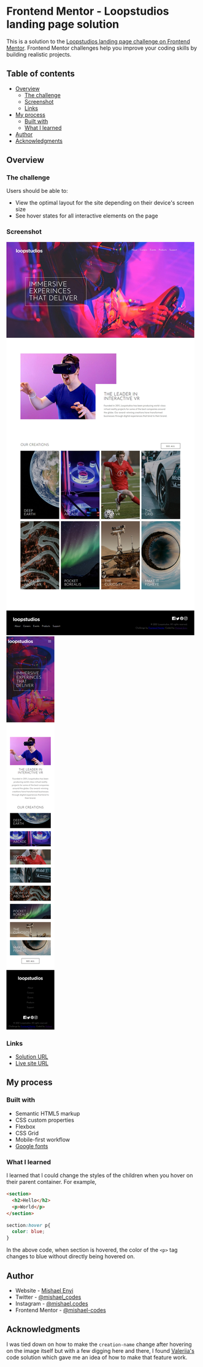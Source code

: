 # Frontend Mentor - Loopstudios landing page solution

This is a solution to the [Loopstudios landing page challenge on Frontend Mentor](https://www.frontendmentor.io/challenges/loopstudios-landing-page-N88J5Onjw). Frontend Mentor challenges help you improve your coding skills by building realistic projects. 

## Table of contents

- [Overview](#overview)
  - [The challenge](#the-challenge)
  - [Screenshot](#screenshot)
  - [Links](#links)
- [My process](#my-process)
  - [Built with](#built-with)
  - [What I learned](#what-i-learned)
- [Author](#author)
- [Acknowledgments](#acknowledgments)

## Overview

### The challenge

Users should be able to:

- View the optimal layout for the site depending on their device's screen size
- See hover states for all interactive elements on the page

### Screenshot

![](images/desktop-screenshot.png)
![](images/mobile-screenshot.png)

### Links

- [Solution URL](https://github.com/mishael-codes/loopstudios-landing-page-main)
- [Live site URL](https://mishael-codes.github.io/loopstudios-landing-page-main/)

## My process

### Built with

- Semantic HTML5 markup
- CSS custom properties
- Flexbox
- CSS Grid
- Mobile-first workflow
- [Google fonts](https://fonts.google.com/)

### What I learned

I learned that I could change the styles of the children when you hover on their parent container. For example, 
```html
<section>
  <h2>Hello</h2>
  <p>World</p>
</section>
```

```css
section:hover p{
  color: blue;
}
```

In the above code, when section is hovered, the color of the `<p>` tag changes to blue without directly being hovered on.


## Author

- Website - [Mishael Enyi](https://mishaelenyi.netlify.app)
- Twitter - [@mishael_codes](https://www.twitter.com/mishael_codes)
- Instagram - [@mishael.codes](https://www.instagram.com/mishael.codes)
- Frontend Mentor - [@mishael-codes](https://www.frontendmentor.io/profile/mishael-codes)

## Acknowledgments

I was tied down on how to make the ```creation-name``` change after hovering on the image itself but with a few digging here and there, I found [Valeriia's](https://www.frontendmentor.io/profile/Magic1vy) code solution which gave me an idea of how to make that feature work.
